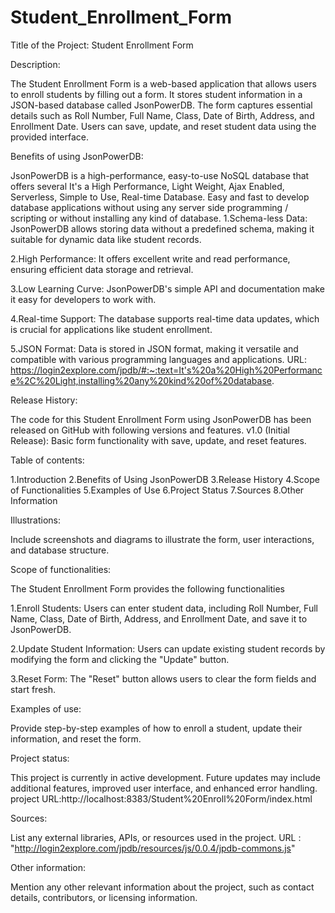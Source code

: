 # Student_Enrollment_Form
Title of the Project:
       Student Enrollment Form

Description:

The Student Enrollment Form is a web-based application that allows users to enroll students by filling out a form. It stores student information in a JSON-based database called JsonPowerDB. The form captures essential details such as Roll Number, Full Name, Class, Date of Birth, Address, and Enrollment Date. Users can save, update, and reset student data using the provided interface.

Benefits of using JsonPowerDB:

JsonPowerDB is a high-performance, easy-to-use NoSQL database that offers several
It's a High Performance, Light Weight, Ajax Enabled, Serverless, Simple to Use, Real-time Database. Easy and fast to develop database applications without using any server side programming / scripting or without installing any kind of database.
1.Schema-less Data: JsonPowerDB allows storing data without a predefined schema, making it suitable for dynamic data like student records.

2.High Performance: It offers excellent write and read performance, ensuring efficient data storage and retrieval.

3.Low Learning Curve: JsonPowerDB's simple API and documentation make it easy for developers to work with.

4.Real-time Support: The database supports real-time data updates, which is crucial for applications like student enrollment.

5.JSON Format: Data is stored in JSON format, making it versatile and compatible with various programming languages and applications.
URL: https://login2explore.com/jpdb/#:~:text=It's%20a%20High%20Performance%2C%20Light,installing%20any%20kind%20of%20database.

Release History:

The code for this Student Enrollment Form using JsonPowerDB has been released on GitHub with following versions and features.
v1.0 (Initial Release): Basic form functionality with save, update, and reset features.

Table of contents:

1.Introduction
2.Benefits of Using JsonPowerDB
3.Release History
4.Scope of Functionalities
5.Examples of Use
6.Project Status
7.Sources
8.Other Information

Illustrations:

Include screenshots and diagrams to illustrate the form, user interactions, and database structure.

Scope of functionalities:

The Student Enrollment Form provides the following functionalities

1.Enroll Students: Users can enter student data, including Roll Number, Full Name, Class, Date of Birth, Address, and Enrollment Date, and save it to JsonPowerDB.

2.Update Student Information: Users can update existing student records by modifying the form and clicking the "Update" button.

3.Reset Form: The "Reset" button allows users to clear the form fields and start fresh.

Examples of use:

Provide step-by-step examples of how to enroll a student, update their information, and reset the form.

Project status:

This project is currently in active development. Future updates may include additional features, improved user interface, and enhanced error handling.
project URL:http://localhost:8383/Student%20Enroll%20Form/index.html

Sources:

List any external libraries, APIs, or resources used in the project.
URL : "http://login2explore.com/jpdb/resources/js/0.0.4/jpdb-commons.js"

Other information:

Mention any other relevant information about the project, such as contact details, contributors, or licensing information.

